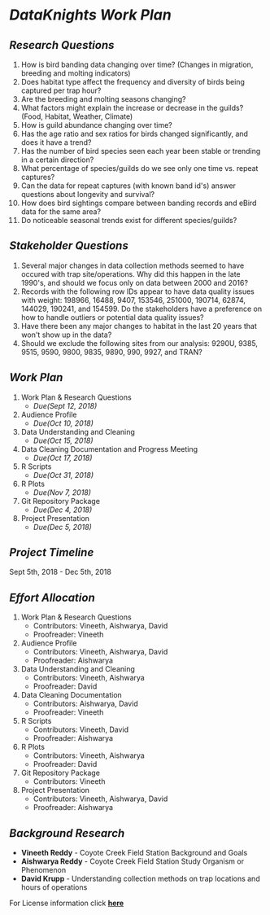 # _DataKnights Work Plan_

## _Research Questions_
1. How is bird banding data changing over time? (Changes in migration, breeding and molting indicators)
2. Does habitat type affect the frequency and diversity of birds being captured per trap hour?
3. Are the breeding and molting seasons changing?  
4. What factors might explain the increase or decrease in the guilds? (Food, Habitat, Weather, Climate)
5. How is guild abundance changing over time?
6. Has the age ratio and sex ratios for birds changed significantly, and does it have a trend?
7. Has the number of bird species seen each year been stable or trending in a certain direction?
8. What percentage of species/guilds do we see only one time vs. repeat captures?
9. Can the data for repeat captures (with known band id's) answer questions about longevity and survival?
11. How does bird sightings compare between banding records and eBird data for the same area?
12. Do noticeable seasonal trends exist for different species/guilds?

## _Stakeholder Questions_
1. Several major changes in data collection methods seemed to have occured with trap site/operations. Why did this happen in the late 1990's, and should we focus only on data between 2000 and 2016?
2. Records with the following row IDs appear to have data quality issues with weight: 198966, 16488, 9407, 153546, 251000, 190714, 62874, 144029, 190241, and 154599. Do the stakeholders have a preference on how to handle outliers or potential data quality issues?
3. Have there been any major changes to habitat in the last 20 years that won't show up in the data?
4. Should we exclude the following sites from our analysis: 9290U, 9385, 9515, 9590, 9800, 9835, 9890, 990, 9927, and TRAN?

## _Work Plan_
1. Work Plan & Research Questions 
    * _Due(Sept 12, 2018)_
2. Audience Profile 
    * _Due(Oct 10, 2018)_                   
3. Data Understanding and Cleaning                    
    * _Due(Oct 15, 2018)_
4. Data Cleaning Documentation and Progress Meeting  
    * _Due(Oct 17, 2018)_
5. R Scripts                                        
    * _Due(Oct 31, 2018)_   
6. R Plots                                            
    * _Due(Nov 7, 2018)_
7. Git Repository Package
    * _Due(Dec 4, 2018)_
8. Project Presentation                               
    * _Due(Dec 5, 2018)_

## _Project Timeline_
Sept 5th, 2018 - Dec 5th, 2018

## _Effort Allocation_
1. Work Plan & Research Questions
    * Contributors: Vineeth, Aishwarya, David
    * Proofreader: Vineeth
2. Audience Profile
    * Contributors: Vineeth, Aishwarya, David
    * Proofreader: Aishwarya
3. Data Understanding and Cleaning 
    * Contributors: Vineeth, Aishwarya
    * Proofreader: David
4. Data Cleaning Documentation
    * Contributors: Aishwarya, David
    * Proofreader: Vineeth
5. R Scripts
    * Contributors: Vineeth, David
    * Proofreader: Aishwarya
6.  R Plots
    * Contributors: Vineeth, Aishwarya
    * Proofreader: David
7. Git Repository Package
    * Contributors: Vineeth
8. Project Presentation    
    * Contributors: Vineeth, Aishwarya, David
    * Proofreader: Aishwarya
    
## _Background Research_
* **Vineeth Reddy** - Coyote Creek Field Station Background and Goals
* **Aishwarya Reddy** - Coyote Creek Field Station Study Organism or Phenomenon
* **David Krupp** - Understanding collection methods on trap locations and hours of operations

For License information click **[here](https://github.com/vineethreddyramasa/DataKnights/blob/master/LICENSE)**
